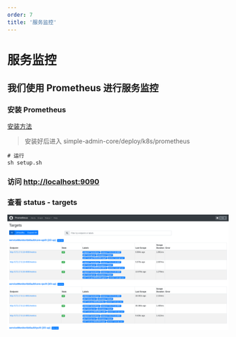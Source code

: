 ```yaml
---
order: 7
title: '服务监控'
---
```


# 服务监控

## 我们使用 Prometheus 进行服务监控

### 安装 Prometheus

[安装方法](https://prometheus-operator.dev/docs/prologue/quick-start/)

> 安装好后进入 simple-admin-core/deploy/k8s/prometheus

```shell
# 运行
sh setup.sh
```

### 访问 <http://localhost:9090>

### 查看 status - targets

![pic](/assets/prometheus.png)
